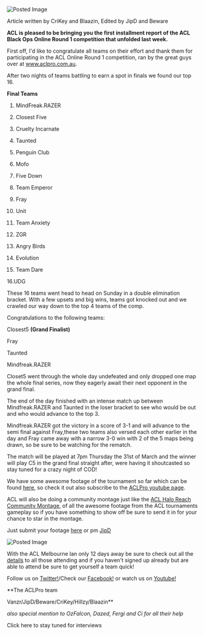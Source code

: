 ![Posted Image](http://www.aclpro.com.au/images/ACLBOOR1.png)


Article written by CriKey and Blaazin, Edited by JipD and Beware





**ACL is pleased to be bringing you the first installment report of the ACL Black Ops Online Round 1 competition that unfolded last week.**






First off, I'd like to congratulate all teams on their effort and thank them for participating in the ACL Online Round 1 competition, ran by the great guys over at www.aclpro.com.au. 


After two nights of teams battling to earn a spot in finals we found our top 16.






**Final Teams**

1. MindFreak.RAZER  


2. Closest Five  


3. Cruelty Incarnate  


4. Taunted  


5. Penguin Club  


6. Mofo  


7. Five Down  


8. Team Emperor  


9. Fray  


10. Unit  


11. Team Anxiety  


12. ZGR  


13. Angry Birds  


14. Evolution  


15. Team Dare 


16.UDG





These 16 teams went head to head on Sunday in a double elimination bracket. With a few upsets and big wins, teams got knocked out and we crawled our way down to the top 4 teams of the comp.





Congratulations to the following teams:


Closest5 
**(Grand Finalist)**


Fray


Taunted


Mindfreak.RAZER





Closet5 went through the whole day undefeated and only dropped one map the whole final series, now they eagerly await their next opponent in the grand final.





The end of the day finished with an intense match up between Mindfreak.RAZER and Taunted in the loser bracket to see who would be out and who would advance to the top 3.


 


Mindfreak.RAZER got the victory in a score of 3-1 and will advance to the semi final against Fray,these two teams also versed each other earlier in the day and Fray came away with a narrow 3-0 win with 2 of the 5 maps being drawn, so be sure to be watching for the rematch.





The match will be  played at 7pm Thursday the 31st of March and the winner will play C5 in the grand final straight after, were having it shoutcasted so stay tuned for a crazy night of COD!





We have some awesome footage of the tournament so far which can be found 
[here](http://www.cybergamer.com.au/forums/thread/219771/ACL-Black-Ops-Online-Round-1-Gameplays-*Updated-wmore-Gameplays*/), so check it out also subscribe to the 
[ACLPro youtube page](http://www.youtube.com/user/ACLProVideo).





ACL will also be doing a community montage just like the 
[ACL Halo Reach Community Montage](http://www.youtube.com/watch?v=gh8aJYsrfEI&feature=channel_video_title), of all the awesome footage from the ACL tournaments gameplay so if you have something to show off be sure to send it in for your chance to star in the montage.


 Just submit your footage 
[here](http://www.cybergamer.com.au/forums/thread/p4282320#4282320) or pm 
[JipD](http://www.cybergamer.com.au/profile/6468/)








![Posted Image](http://i954.photobucket.com/albums/ae21/Crikey_bucket/Melbmainbanner.jpg)







With the ACL Melbourne lan only 12 days away be sure to check out all the 
[details](http://www.aclpro.com.au/_/acl-news/acl-melbourne-announced-r23) to all those attending and if you haven't signed up already but are able to attend be sure to get yourself a team quick! 





Follow us on 
[Twitter!](http://twitter.com/ACLPro)/Check our 
[Facebook!](http://www.facebook.com/aclpro) or watch us on 
[Youtube!](http://www.youtube.com/aclprovideo)





**The ACLPro team


Vanzr/JipD/Beware/CriKey/Hillzy/Blaazin**


*also special mention to OzFalcon, Dazed, Fergi and Ci for all their help*





Click here to stay tuned for interviews